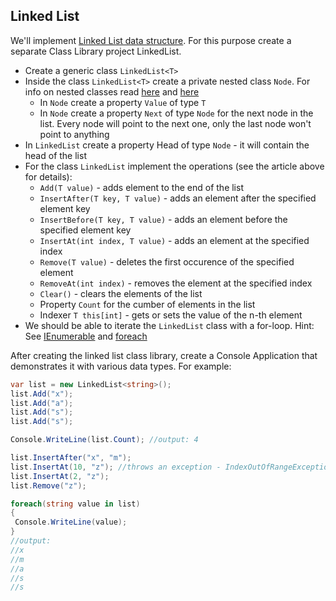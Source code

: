 ## Linked List

We'll implement [Linked List data structure](https://www.cs.cmu.edu/~adamchik/15-121/lectures/Linked%20Lists/linked%20lists.html). For this purpose create a separate Class Library project LinkedList.

* Create a generic class `LinkedList<T>`
* Inside the class `LinkedList<T>` create a private nested class `Node`. For info on nested classes read [here](https://msdn.microsoft.com/en-us/library/ms173120.aspx) and [here](https://msdn.microsoft.com/en-us/library/s9f3ty7f%28v=vs.71%29.aspx)
  * In `Node` create a property `Value` of type `T`
  * In `Node` create a property `Next` of type `Node` for the next node in the list. Every node will point to the next one, only the last node won't point to anything
* In `LinkedList` create a property Head of type `Node` - it will contain the head of the list
* For the class `LinkedList` implement the operations (see the article above for details):
  * `Add(T value)` - adds element to the end of the list
  * `InsertAfter(T key, T value)` - adds an element after the specified element key
  * `InsertBefore(T key, T value)` - adds an element before the specified element key
  * `InsertAt(int index, T value)` - adds an element at the specified index
  * `Remove(T value)` - deletes the first occurence of the specified element
  * `RemoveAt(int index)` - removes the element at the specified index
  * `Clear()` - clears the elements of the list
  * Property `Count` for the cumber of elements in the list
  * Indexer `T this[int]` - gets or sets the value of the n-th element
* We should be able to iterate the `LinkedList` class with a for-loop. Hint: See [IEnumerable](https://msdn.microsoft.com/en-us/library/system.collections.ienumerable%28v=vs.110%29.aspx) and [foreach](https://msdn.microsoft.com/en-us/library/ttw7t8t6.aspx)

After creating the linked list class library, create a Console Application that demonstrates it with various data types.
For example:

```csharp
var list = new LinkedList<string>();
list.Add("x");
list.Add("a");
list.Add("s");
list.Add("s");

Console.WriteLine(list.Count); //output: 4

list.InsertAfter("x", "m");
list.InsertAt(10, "z"); //throws an exception - IndexOutOfRangeException
list.InsertAt(2, "z");
list.Remove("z");

foreach(string value in list)
{
 Console.WriteLine(value);
}
//output:
//x
//m
//a
//s
//s
```

